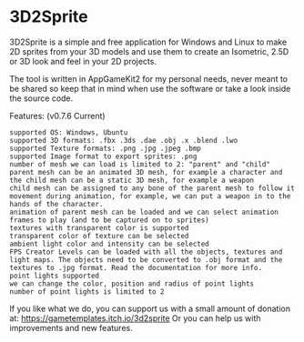 # 3D2Sprite

3D2Sprite is a simple and free application for Windows and Linux to make 2D sprites from your 3D models and use them to create an Isometric, 2.5D or 3D look and feel in your 2D projects.

The tool is written in AppGameKit2 for my personal needs, never meant to be shared so keep that in mind when use the software or take a look inside the source code.

Features: (v0.7.6 Current)

    supported OS: Windows, Ubuntu
    supported 3D formats: .fbx .3ds .dae .obj .x .blend .lwo
    supported Texture formats: .png .jpg .jpeg .bmp
    supported Image format to export sprites: .png
    number of mesh we can load is limited to 2: "parent" and "child" parent mesh can be an animated 3D mesh, for example a character and the child mesh can be a static 3D mesh, for example a weapon
    child mesh can be assigned to any bone of the parent mesh to follow it movement during animation, for example, we can put a weapon in to the hands of the character.
    animation of parent mesh can be loaded and we can select animation frames to play (and to be captured on to sprites)
    textures with transparent color is supported
    transparent color of texture can be selected
    ambient light color and intensity can be selected
    FPS Creator Levels can be loaded with all the objects, textures and light maps. The objects need to be converted to .obj format and the textures to .jpg format. Read the documentation for more info.
    point lights supported
    we can change the color, position and radius of point lights 
    number of point lights is limited to 2 
    
If you like what we do, you can support us with a small amount of donation at: https://gametemplates.itch.io/3d2sprite
Or you can help us with improvements and new features.
